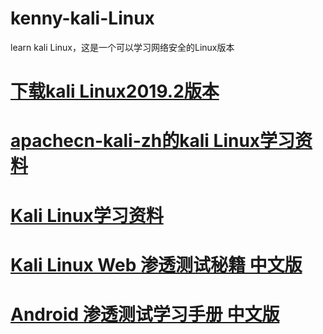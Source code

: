 # kenny-kali-Linux
learn kali Linux，这是一个可以学习网络安全的Linux版本
# <a href="http://old.kali.org/kali-images/kali-2019.2/">下载kali Linux2019.2版本</a>
# <a href="https://github.com/apachecn/apachecn-kali-zh">apachecn-kali-zh的kali Linux学习资料</a>
# <a href="https://github.com/ckjbug/kali-Linux-learning">Kali Linux学习资料</a>
# <a href="https://github.com/apachecn/kali-linux-web-pentest-cookbook-zh">Kali Linux Web 渗透测试秘籍 中文版</a>
# <a href="https://gitee.com/wizardforcel/lpad-zh">Android 渗透测试学习手册 中文版</a>
